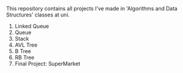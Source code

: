 This repository contains all projects I've made in 'Algorithms and Data Structures' classes at uni.

1. Linked Queue
2. Queue
3. Stack
4. AVL Tree
5. B Tree
6. RB Tree
7. Final Project: SuperMarket
